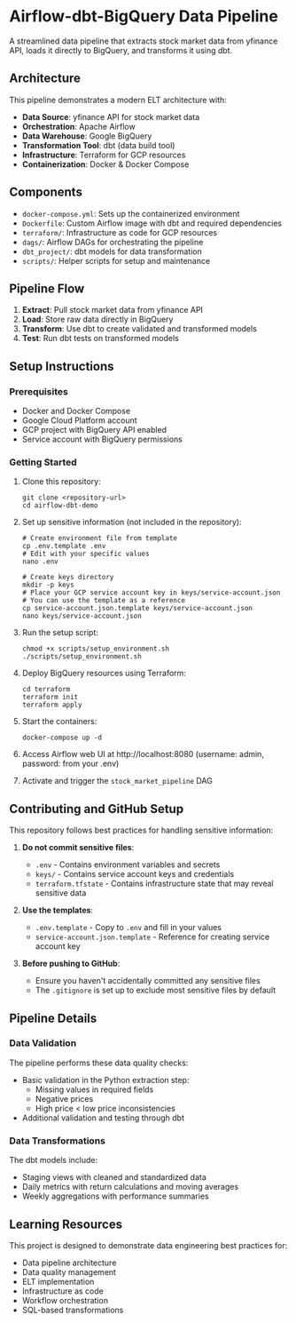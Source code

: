 # Airflow-dbt-BigQuery Data Pipeline

A streamlined data pipeline that extracts stock market data from yfinance API, loads it directly to BigQuery, and transforms it using dbt.

## Architecture

This pipeline demonstrates a modern ELT architecture with:

- **Data Source**: yfinance API for stock market data
- **Orchestration**: Apache Airflow
- **Data Warehouse**: Google BigQuery
- **Transformation Tool**: dbt (data build tool)
- **Infrastructure**: Terraform for GCP resources
- **Containerization**: Docker & Docker Compose

## Components

- `docker-compose.yml`: Sets up the containerized environment
- `Dockerfile`: Custom Airflow image with dbt and required dependencies
- `terraform/`: Infrastructure as code for GCP resources
- `dags/`: Airflow DAGs for orchestrating the pipeline
- `dbt_project/`: dbt models for data transformation
- `scripts/`: Helper scripts for setup and maintenance

## Pipeline Flow

1. **Extract**: Pull stock market data from yfinance API
2. **Load**: Store raw data directly in BigQuery 
3. **Transform**: Use dbt to create validated and transformed models
4. **Test**: Run dbt tests on transformed models

## Setup Instructions

### Prerequisites

- Docker and Docker Compose
- Google Cloud Platform account
- GCP project with BigQuery API enabled
- Service account with BigQuery permissions

### Getting Started

1. Clone this repository:
   ```
   git clone <repository-url>
   cd airflow-dbt-demo
   ```

2. Set up sensitive information (not included in the repository):
   ```
   # Create environment file from template
   cp .env.template .env
   # Edit with your specific values
   nano .env
   
   # Create keys directory
   mkdir -p keys
   # Place your GCP service account key in keys/service-account.json
   # You can use the template as a reference
   cp service-account.json.template keys/service-account.json
   nano keys/service-account.json
   ```

3. Run the setup script:
   ```
   chmod +x scripts/setup_environment.sh
   ./scripts/setup_environment.sh
   ```

4. Deploy BigQuery resources using Terraform:
   ```
   cd terraform
   terraform init
   terraform apply
   ```

5. Start the containers:
   ```
   docker-compose up -d
   ```

6. Access Airflow web UI at http://localhost:8080 (username: admin, password: from your .env)

7. Activate and trigger the `stock_market_pipeline` DAG

## Contributing and GitHub Setup

This repository follows best practices for handling sensitive information:

1. **Do not commit sensitive files**:
   - `.env` - Contains environment variables and secrets
   - `keys/` - Contains service account keys and credentials
   - `terraform.tfstate` - Contains infrastructure state that may reveal sensitive data

2. **Use the templates**:
   - `.env.template` - Copy to `.env` and fill in your values
   - `service-account.json.template` - Reference for creating service account key

3. **Before pushing to GitHub**:
   - Ensure you haven't accidentally committed any sensitive files
   - The `.gitignore` is set up to exclude most sensitive files by default

## Pipeline Details

### Data Validation

The pipeline performs these data quality checks:
- Basic validation in the Python extraction step:
  - Missing values in required fields
  - Negative prices
  - High price < low price inconsistencies
- Additional validation and testing through dbt

### Data Transformations

The dbt models include:
- Staging views with cleaned and standardized data
- Daily metrics with return calculations and moving averages
- Weekly aggregations with performance summaries

## Learning Resources

This project is designed to demonstrate data engineering best practices for:
- Data pipeline architecture
- Data quality management
- ELT implementation
- Infrastructure as code
- Workflow orchestration
- SQL-based transformations 